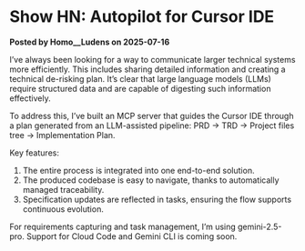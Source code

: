 # Show HN: Autopilot for Cursor IDE

**Posted by Homo__Ludens on 2025-07-16**

I’ve always been looking for a way to communicate larger technical systems more efficiently. This includes sharing detailed information and creating a technical de-risking plan. It’s clear that large language models (LLMs) require structured data and are capable of digesting such information effectively.

To address this, I’ve built an MCP server that guides the Cursor IDE through a plan generated from an LLM-assisted pipeline: PRD → TRD → Project files tree → Implementation Plan.

Key features:
1. The entire process is integrated into one end-to-end solution.
2. The produced codebase is easy to navigate, thanks to automatically managed traceability.
3. Specification updates are reflected in tasks, ensuring the flow supports continuous evolution.

For requirements capturing and task management, I’m using gemini-2.5-pro. Support for Cloud Code and Gemini CLI is coming soon.